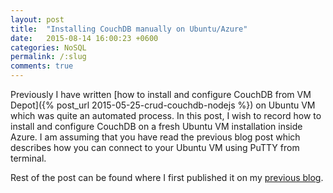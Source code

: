 ```yaml
---
layout: post
title:  "Installing CouchDB manually on Ubuntu/Azure"
date:   2015-08-14 16:00:23 +0600
categories: NoSQL
permalink: /:slug
comments: true
---
```

Previously I have written [how to install and configure CouchDB from VM Depot]({% post_url 2015-05-25-crud-couchdb-nodejs %}) on Ubuntu VM which was quite an automated process. In this post, I wish to record how to install and configure CouchDB on a fresh Ubuntu VM installation inside Azure. I am assuming that you have read the previous blog post which describes how you can connect to your Ubuntu VM using PuTTY from terminal.

Rest of the post can be found where I first published it on my [previous blog](https://tanzimsaqib.wordpress.com/2015/06/12/installing-couchdb-manually-on-ubuntuazure/).